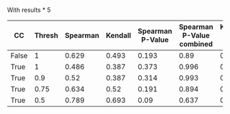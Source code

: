 With results * 5



| CC    | Thresh | Spearman | Kendall | Spearman P-Value | Spearman P-Value combined | Kendall P-Value | Kendall P-Value combined |
| ----- | ------ | -------- | ------- | ---------------- | ------------------------- | --------------- | ------------------------ |
| False | 1      | 0.629    | 0.493   | 0.193            | 0.89                      | 0.263           | 0.959                    |
| True  | 1      | 0.486    | 0.387   | 0.373            | 0.996                     | 0.466           | 1                        |
| True  | 0.9    | 0.52     | 0.387   | 0.314            | 0.993                     | 0.382           | 0.996                    |
| True  | 0.75   | 0.634    | 0.52    | 0.191            | 0.894                     | 0.247           | 0.964                    |
| True  | 0.5    | 0.789    | 0.693   | 0.09             | 0.637                     | 0.122           | 0.766                    |
